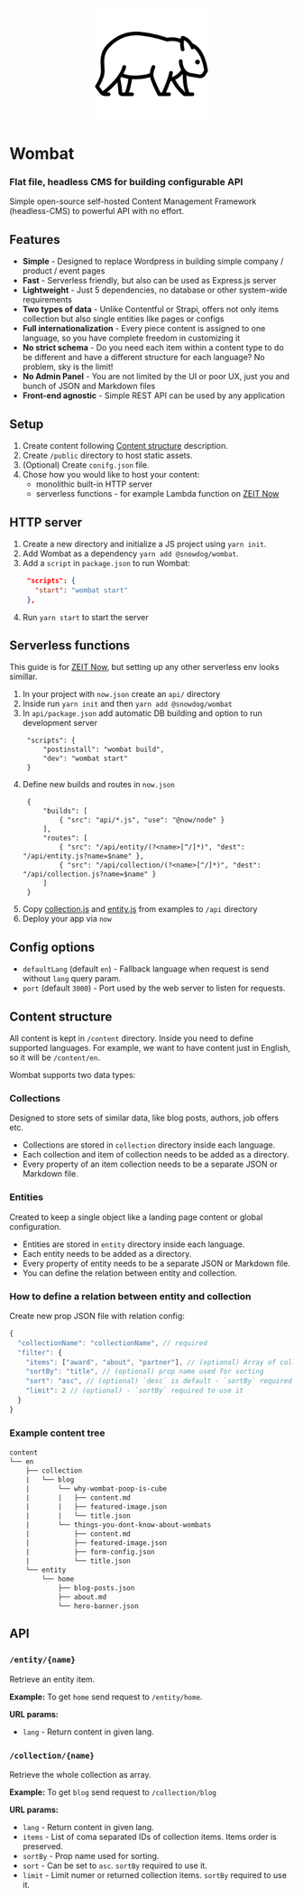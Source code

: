 <center>
  <img src="./assets/logo.svg" height="200">
</center>

# Wombat
### Flat file, headless CMS for building configurable API
Simple open-source self-hosted Content Management Framework (headless-CMS) to powerful API with no effort.

## Features
- **Simple** - Designed to replace Wordpress in building simple company / product / event pages
- **Fast** - Serverless friendly, but also can be used as Express.js server
- **Lightweight** - Just 5 dependencies, no database or other system-wide requirements
- **Two types of data** - Unlike Contentful or Strapi, offers not only items collection but also single entities like pages or configs
- **Full internationalization** - Every piece content is assigned to one language, so you have complete freedom in customizing it
- **No strict schema** - Do you need each item within a content type to do be different and have a different structure for each language? No problem, sky is the limit!
- **No Admin Panel** - You are not limited by the UI or poor UX, just you and bunch of JSON and Markdown files
- **Front-end agnostic** - Simple REST API can be used by any application

## Setup
1. Create content following [Content structure](#content-structure) description.
2. Create `/public` directory to host static assets.
3. (Optional) Create `conifg.json` file.
4. Chose how you would like to host your content:
   - monolithic built-in HTTP server
   - serverless functions - for example Lambda function on [ZEIT Now](https://zeit.co/now)

## HTTP server
1. Create a new directory and initialize a JS project using `yarn init`.
2. Add Wombat as a dependency `yarn add @snowdog/wombat`.
3. Add a `script` in `package.json` to run Wombat:
   ```json
    "scripts": {
      "start": "wombat start"
    },
   ```
4. Run `yarn start` to start the server

## Serverless functions
This guide is for [ZEIT Now](https://zeit.co/docs/v2/deployments/official-builders/node-js-now-node/), but setting up any other serverless env looks simillar.

1. In your project with `now.json` create an `api/` directory
2. Inside run `yarn init` and then `yarn add @snowdog/wombat`
3. In `api/package.json` add automatic DB building and option to run development server
   ```
    "scripts": {
        "postinstall": "wombat build",
        "dev": "wombat start"
    }
   ```
3. Define new builds and routes in `now.json`
   ```
    {
        "builds": [
            { "src": "api/*.js", "use": "@now/node" }
        ],
        "routes": [
            { "src": "/api/entity/(?<name>[^/]*)", "dest": "/api/entity.js?name=$name" },
            { "src": "/api/collection/(?<name>[^/]*)", "dest": "/api/collection.js?name=$name" }
        ]
    }
   ```
4. Copy [collection.js](./examples/now/collection.js) and [entity.js](./examples/now/entity.js) from examples to `/api` directory
5. Deploy your app via `now`

## Config options
* `defaultLang` (default `en`) - Fallback language when request is send without `lang` query param.
* `port` (default `3000`) - Port used by the web server to listen for requests.

## Content structure
All content is kept in `/content` directory.
Inside you need to define supported languages. For example, we want to have content just in English, so it will be `/content/en`.

Wombat supports two data types:
### Collections
Designed to store sets of similar data, like blog posts, authors, job offers etc.
- Collections are stored in `collection` directory inside each language.
- Each collection and item of collection needs to be added as a directory.
- Every property of an item collection needs to be a separate JSON or Markdown file.

### Entities
Created to keep a single object like a landing page content or global configuration.
- Entities are stored in `entity` directory inside each language.
- Each entity needs to be added as a directory.
- Every property of entity needs to be a separate JSON or Markdown file.
- You can define the relation between entity and collection.

### How to define a relation between entity and collection
Create new prop JSON file with relation config:
```js
{
  "collectionName": "collectionName", // required
  "filter": {
    "items": ["award", "about", "partner"], // (optional) Array of collection items IDs. Items order is preserved.
    "sortBy": "title", // (optional) prop name used for sorting
    "sort": "asc", // (optional) `desc` is default - `sortBy` required to use it
    "limit": 2 // (optional) - `sortBy` required to use it
  }
}
```

### Example content tree
```
content
└── en
    ├── collection
    |   └── blog
    |       └── why-wombat-poop-is-cube
    |       |   ├── content.md
    |       |   ├── featured-image.json
    |       |   └── title.json
    |       └── things-you-dont-know-about-wombats
    |           ├── content.md
    |           ├── featured-image.json
    |           ├── form-config.json
    |           └── title.json
    └── entity
        └── home
            ├── blog-posts.json
            ├── about.md
            └── hero-banner.json
```
## API
### `/entity/{name}`
Retrieve an entity item.

**Example:**
To get `home` send request to `/entity/home`.

**URL params:**
- `lang` - Return content in given lang.

### `/collection/{name}`
Retrieve the whole collection as array.

**Example:**
To get `blog` send request to `/collection/blog`

**URL params:**
- `lang` - Return content in given lang.
- `items` - List of coma separated IDs of collection items. Items order is preserved.
- `sortBy` - Prop name used for sorting.
- `sort` - Can be set to `asc`. `sortBy` required to use it.
- `limit` - Limit numer or returned collection items. `sortBy` required to use it.
